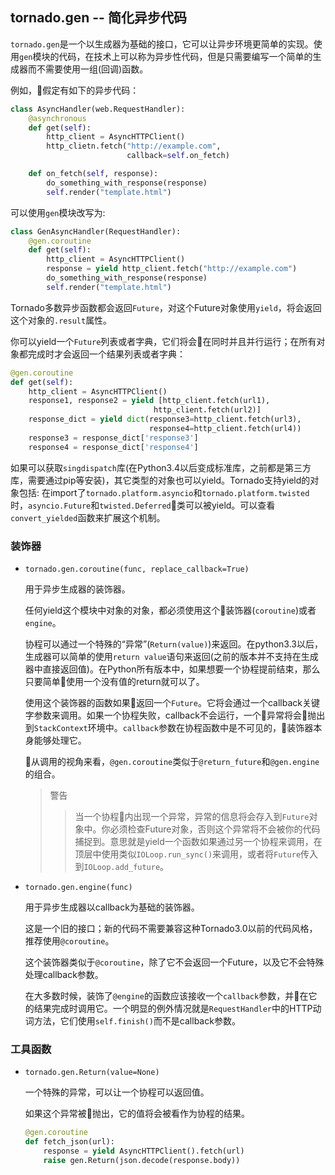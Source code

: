 ## tornado.gen -- 简化异步代码

`tornado.gen`是一个以生成器为基础的接口，它可以让异步环境更简单的实现。使用`gen`模块的代码，在技术上可以称为异步性代码，但是只需要编写一个简单的生成器而不需要使用一组(回调)函数。

例如，假定有如下的异步代码：

```python
class AsyncHandler(web.RequestHandler):
    @asynchronous
    def get(self):
        http_client = AsyncHTTPClient()
        http_clietn.fetch("http://example.com", 
                          callback=self.on_fetch)

    def on_fetch(self, response):
        do_something_with_response(response)
        self.render("template.html")
```

可以使用`gen`模块改写为:

```python
class GenAsyncHandler(RequestHandler):
    @gen.coroutine
    def get(self):
        http_client = AsyncHTTPClient()
        response = yield http_client.fetch("http://example.com")
        do_something_with_response(response)
        self.render("template.html")
```

Tornado多数异步函数都会返回`Future`，对这个Future对象使用`yield`，将会返回这个对象的`.result`属性。

你可以yield一个`Future`列表或者字典，它们将会在同时并且并行运行；在所有对象都完成时才会返回一个结果列表或者字典：

```python
@gen.coroutine
def get(self):
    http_client = AsyncHTTPClient()
    response1, response2 = yield [http_client.fetch(url1),
                                http_client.fetch(url2)]
    response_dict = yield dict(response3=http_client.fetch(url3),
                               response4=http_client.fetch(url4))
    response3 = response_dict['response3']
    response4 = response_dict['response4']
```

如果可以获取`singdispatch`库(在Python3.4以后变成标准库，之前都是第三方库，需要通过pip等安装)，其它类型的对象也可以yield。Tornado支持yield的对象包括: 在import了`tornado.platform.asyncio`和`tornado.platform.twisted`时，`asyncio.Future`和`twisted.Deferred`类可以被yield。可以查看`convert_yielded`函数来扩展这个机制。

### 装饰器

- `tornado.gen.coroutine(func, replace_callback=True)`

    用于异步生成器的装饰器。

    任何yield这个模块中对象的对象，都必须使用这个装饰器(`coroutine`)或者`engine`。

    协程可以通过一个特殊的“异常”(`Return(value)`)来返回。在python3.3以后，生成器可以简单的使用`return value`语句来返回(之前的版本并不支持在生成器中直接返回值)。在Python所有版本中，如果想要一个协程提前结束，那么只要简单使用一个没有值的return就可以了。

    使用这个装饰器的函数如果返回一个`Future`。它将会通过一个callback关键字参数来调用。如果一个协程失败，callback不会运行，一个异常将会抛出到`StackContext`环境中。`callback`参数在协程函数中是不可见的，装饰器本身能够处理它。

    从调用的视角来看，`@gen.coroutine`类似于`@return_future`和`@gen.engine`的组合。



    > 警告
    > 
    >> 当一个协程内出现一个异常，异常的信息将会存入到`Future`对象中。你必须检查Future对象，否则这个异常将不会被你的代码捕捉到。意思就是yield一个函数如果通过另一个协程来调用，在顶层中使用类似`IOLoop.run_sync()`来调用，或者将`Future`传入到`IOLoop.add_future`。

- `tornado.gen.engine(func)`

    用于异步生成器以callback为基础的装饰器。

    这是一个旧的接口；新的代码不需要兼容这种Tornado3.0以前的代码风格，推荐使用`@coroutine`。

    这个装饰器类似于`@coroutine`，除了它不会返回一个Future，以及它不会特殊处理callback参数。

    在大多数时候，装饰了`@engine`的函数应该接收一个`callback`参数，并在它的结果完成时调用它。一个明显的例外情况就是`RequestHandler`中的HTTP动词方法，它们使用`self.finish()`而不是callback参数。

### 工具函数

- `tornado.gen.Return(value=None)`

    一个特殊的异常，可以让一个协程可以返回值。

    如果这个异常被抛出，它的值将会被看作为协程的结果。

    ```python
    @gen.coroutine
    def fetch_json(url):
        response = yield AsyncHTTPClient().fetch(url)
        raise gen.Return(json.decode(response.body))
    ```
    